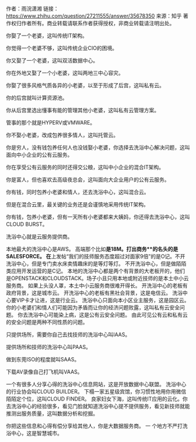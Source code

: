 作者：雨浣潇湘
链接：https://www.zhihu.com/question/27211555/answer/35678350
来源：知乎
著作权归作者所有。商业转载请联系作者获得授权，非商业转载请注明出处。

你娶了一个老婆，这叫传统IT架构。

你觉得一个老婆不够，这叫传统企业CIO的困境。

你又娶了一个老婆，这叫双活数据中心。

你在外地又娶了一个小老婆，这叫两地三中心容灾。

你娶了很多风格气质各异的小老婆，以至于形成了后宫，这叫私有云。

你的后宫就叫计算资源池。

你从后宫里选出懂事有能的管理其他小老婆，这叫私有云管理方案。

管事的那个就是HYPERV或VMWARE。

你不娶小老婆，改成包养很多情人，这叫托管云。 

你是穷人，没有钱包养任何人也没钱娶小老婆，你选择去洗浴中心解决问题，这叫面向中小企业的公有云服务。 

你在享受公有云服务的同时还得交公粮，这叫中小企业的混合IT架构。

你是富人，但也喜欢去高级夜总会，这叫面向大企业用户的公有云服务。

你有钱，同时包养小老婆和情人，还去洗浴中心，这叫混合云。

但是在混合云里，最关键的业务还是会谨慎地采用传统IT架构。

你有钱，包养小老婆，但有一天所有小老婆都来大姨妈，你还得去洗浴中心，这叫CLOUD BURST。

洗浴中心就是云服务提供商。 

本地最大的洗浴中心是AWS。 高端那个比如****是18M。打出商务**的名头的是SALESFORCE。 在****上发帖“我们的技师服务态度超过对面家9倍”的是O记。不开洗浴中心，但是专门卖水床卖情趣床的是等灯等灯。 不开洗浴中心，但是做陌陌类应用开发运营的是C记。 本地的洗浴中心都是两个有背景的大老板开的，他们是OPENSTACK和CLOUDSTACK。场子小且只用本地或附近技师的是本土中小云服务商。 如果上头没人罩，本土中小云服务商很难开得长。 开洗浴中心的老板有政府背景，这是城市云。 开洗浴中心的老板有黑社会背景，这是电信云。 洗浴中心要VIP卡才让进，这是行业云。 洗浴中心只面向本小区业主服务，这是园区云。你的小老婆们和情人们可能因为矛盾而让你的经济问题败露，这叫私有云安全问题。 你去洗浴中心可能染上病，这是公有云安全问题。 由此可见公有云和私有云的安全问题是两种不同性质的问题。 

只提供场所，需要你自己去找技师的洗浴中心叫IAAS。 

提供场所和技师的洗浴中心叫PAAS。 

做到东莞ISO的程度就叫SAAS。 

下载AV录像自己打飞机叫VAAS。

一个有很多人分享心得的洗浴中心信息网站，这是开放数据中心联盟。 洗浴中心的行业协会叫CLOUD BUILDER。 下榻一家五星级宾馆，你习惯性地用你用微信陌陌定个位，这叫CLOUD FINDER。 良家妇女下海，这叫传统IT应用的云化。你去洗浴中心的经验很多，看见门脸就知道洗浴中心提不提供服务，看见新技师就能推测出服务质量，这叫数据分析和挖掘。 

你把这些信息和心得有偿分享给其他人，你是大数据服务商。 一 个地方不严打洗浴中心，这是智慧城市。
